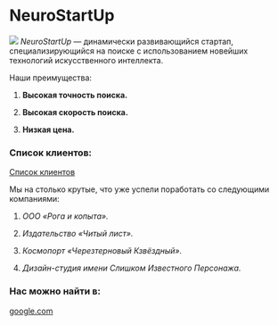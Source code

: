 # NeuroStartUp
![](https://netology-code.github.io/git-homeworks/introduction/assets/logo.png)
*NeuroStartUp* — динамически развивающийся стартап, специализирующийся на поиске с использованием новейших технологий искусственного интеллекта.

Наши преимущества:

1. **Высокая точность поиска.**

2. **Высокая скорость поиска.**

3. **Низкая цена.**

### Список клиентов:
[Список клиентов](https://github.com/netology-code/git-2-homeworks/blob/main/remote/README.md#список-клиентов "Список клиентов")

Мы на столько крутые, что уже успели поработать со следующими компаниями:

1. *ООО «Рога и копыта».*

2. *Издательство «Читый лист».*

3. *Космопорт «Черезтерновый Кзвёздный».*

4. *Дизайн-студия имени Слишком Известного Персонажа.*

### Нас можно найти в:
[google.com](https://google.com "google.com")
